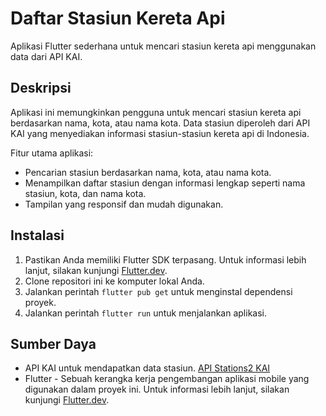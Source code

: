 # Daftar Stasiun Kereta Api

Aplikasi Flutter sederhana untuk mencari stasiun kereta api menggunakan data dari API KAI.

## Deskripsi

Aplikasi ini memungkinkan pengguna untuk mencari stasiun kereta api berdasarkan nama, kota, atau nama kota. Data stasiun diperoleh dari API KAI yang menyediakan informasi stasiun-stasiun kereta api di Indonesia.

Fitur utama aplikasi:
- Pencarian stasiun berdasarkan nama, kota, atau nama kota.
- Menampilkan daftar stasiun dengan informasi lengkap seperti nama stasiun, kota, dan nama kota.
- Tampilan yang responsif dan mudah digunakan.

## Instalasi

1. Pastikan Anda memiliki Flutter SDK terpasang. Untuk informasi lebih lanjut, silakan kunjungi [Flutter.dev](https://flutter.dev).
2. Clone repositori ini ke komputer lokal Anda.
3. Jalankan perintah `flutter pub get` untuk menginstal dependensi proyek.
4. Jalankan perintah `flutter run` untuk menjalankan aplikasi.

## Sumber Daya

- API KAI untuk mendapatkan data stasiun. [API Stations2 KAI](https://booking.kai.id/api/stations2)
- Flutter - Sebuah kerangka kerja pengembangan aplikasi mobile yang digunakan dalam proyek ini. Untuk informasi lebih lanjut, silakan kunjungi [Flutter.dev](https://flutter.dev).

